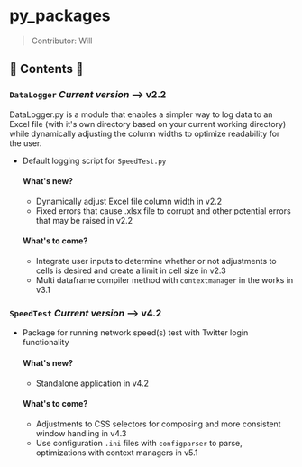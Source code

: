 # py_packages
>Contributor: Will

## 🐍 Contents 🐍 
### `DataLogger` ***Current version*** --> v2.2 
DataLogger.py is a module that enables a simpler way to log data to an Excel file (with it's own directory based on your current working directory) while dynamically adjusting the column widths to optimize readability for the user.
- Default logging script for `SpeedTest.py` 
  #### What's new?
  - Dynamically adjust Excel file column width in v2.2 
  - Fixed errors that cause .xlsx file to corrupt and other potential errors that may be raised in v2.2
  
  #### What's to come? 
  - Integrate user inputs to determine whether or not adjustments to cells is desired and create a limit in cell size in v2.3
  - Multi dataframe compiler method with `contextmanager` in the works in v3.1 
     
### `SpeedTest` ***Current version*** --> v4.2 
- Package for running network speed(s) test with Twitter login functionality 
  #### What's new? 
  - Standalone application in v4.2 
  
  #### What's to come? 
  - Adjustments to CSS selectors for composing and more consistent window handling in v4.3
  - Use configuration `.ini` files with `configparser` to parse, optimizations with context managers in v5.1
